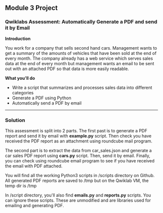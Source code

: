 ## Module 3 Project

### Qwiklabs Assessment: Automatically Generate a PDF and send it by Email

**Introduction**

You work for a company that sells second hand cars. Management wants to get a summary of the amounts of vehicles that have been sold at the end of every month. The company already has a web service which serves sales data at the end of every month but management wants an email to be sent out with an attached PDF so that data is more easily readable.

**What you'll do**

- Write a script that summarizes and processes sales data into different categories
- Generate a PDF using Python
- Automatically send a PDF by email 

---

### Solution

This assessment is split into 2 parts. The first past is to generate a PDF report and send it by email with **example.py** script. Then check you have received the PDF report as an attachment using roundcube mail program. 

The second part is to extract the data from car_sales.json and generate a car sales PDF report using **cars.py** script. Then, send it by email. Finally, you can check using roundcube email program to see if you have received the email with PDF attached.  

You will find all the working Python3 scripts in /scripts directory on Github. All generated PDF reports are saved to /tmp but on the Qwiklab VM, the temp dir is <root>/tmp 

  In /script directory, you'll also find __emails.py__ and __reports.py__ scripts. You can ignore these scripts. These are unmodified and are libraries used for emailing and generating PDF. 
